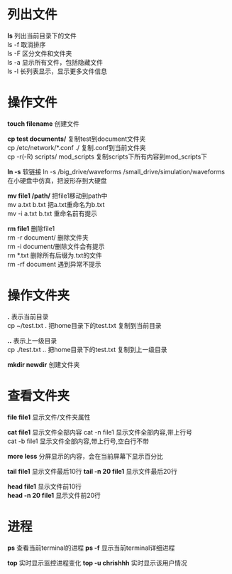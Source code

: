 # 列出文件
**ls** 列出当前目录下的文件  
  ls -f 取消排序  
  ls -F 区分文件和文件夹  
  ls -a 显示所有文件，包括隐藏文件  
  ls -l 长列表显示，显示更多文件信息  
# 操作文件
**touch filename** 创建文件  


**cp test documents/** 复制test到document文件夹  
  cp /etc/network/*.conf ./ 复制.conf到当前文件夹  
  cp -r(-R) scripts/ mod_scripts 复制scripts下所有内容到mod_scripts下  


**ln -s** 软链接
ln -s /big_drive/waveforms /small_drive/simulation/waveforms  在小硬盘中仿真，把波形存到大硬盘  


**mv file1 /path/** 把file1移动到path中  
  mv a.txt b.txt 把a.txt重命名为b.txt  
  mv -i a.txt b.txt 重命名前有提示  


**rm file1** 删除file1  
rm -r document/ 删除文件夹  
rm -i document/删除文件会有提示  
rm  *.txt 删除所有后缀为.txt的文件  
rm  -rf document 遇到异常不提示  
# 操作文件夹
**.** 表示当前目录  
cp ~/test.txt . 把home目录下的test.txt 复制到当前目录  


**..** 表示上一级目录  
cp ./test.txt .. 把home目录下的test.txt 复制到上一级目录  


**mkdir newdir** 创建文件夹  
# 查看文件夹
**file file1** 显示文件/文件夹属性 


**cat file1** 显示文件全部内容
cat -n file1 显示文件全部内容,带上行号  
cat -b file1 显示文件全部内容,带上行号,空白行不带


**more** **less** 分屏显示的内容，会在当前屏幕下显示百分比  


**tail file1** 显示文件最后10行 
**tail -n 20 file1** 显示文件最后20行  


**head file1** 显示文件前10行  
**head -n 20 file1** 显示文件前20行

# 进程
**ps** 查看当前terminal的进程
**ps -f** 显示当前terminal详细进程  


**top**  实时显示监控进程变化
**top -u chrishhh** 实时显示该用户情况





